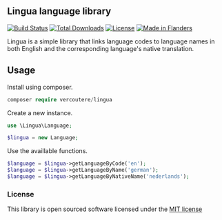 ## Lingua language library

[![Build Status](https://travis-ci.org/Vercoutere/Lingua.svg)](https://travis-ci.org/Vercoutere/Lingua)
[![Total Downloads](https://poser.pugx.org/vercoutere/lingua/downloads)](https://packagist.org/packages/vercoutere/lingua)
[![License](https://poser.pugx.org/vercoutere/lingua/license)](https://packagist.org/packages/vercoutere/lingua)
[![Made in Flanders](https://img.shields.io/badge/made%20in-Flanders-yellow.svg?style=flat)]()

Lingua is a simple library that links language codes to language names in both English and the corresponding language's native translation.

## Usage

Install using composer.

```php
composer require vercoutere/lingua
```

Create a new instance.

```php
use \Lingua\Language;

$lingua = new Language;
```

Use the availlable functions.

```php
$language = $lingua->getLanguageByCode('en');
$language = $lingua->getLanguageByName('german');
$language = $lingua->getLanguageByNativeName('nederlands');
```

### License

This library is open sourced software licensed under the [MIT license](http://opensource.org/licenses/MIT)
